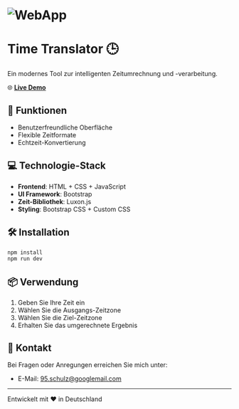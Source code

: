 # ![WebApp](https://i.imgur.com/E89B43k.png)
# Time Translator 🕒

Ein modernes Tool zur intelligenten Zeitumrechnung und -verarbeitung.

🌐 **[Live Demo](https://alexsch95.github.io/time-translator/)**

## 🚀 Funktionen

- Benutzerfreundliche Oberfläche
- Flexible Zeitformate
- Echtzeit-Konvertierung

## 💻 Technologie-Stack

- **Frontend**: HTML + CSS + JavaScript
- **UI Framework**: Bootstrap
- **Zeit-Bibliothek**: Luxon.js
- **Styling**: Bootstrap CSS + Custom CSS

## 🛠️ Installation

```bash
npm install
npm run dev
```

## 📦 Verwendung

1. Geben Sie Ihre Zeit ein
2. Wählen Sie die Ausgangs-Zeitzone
3. Wählen Sie die Ziel-Zeitzone
4. Erhalten Sie das umgerechnete Ergebnis

## 📧 Kontakt

Bei Fragen oder Anregungen erreichen Sie mich unter:
- E-Mail: 95.schulz@googlemail.com

---

Entwickelt mit ❤️ in Deutschland
